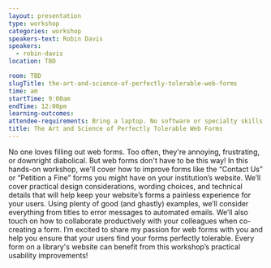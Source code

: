 ```yaml
---
layout: presentation
type: workshop
categories: workshop
speakers-text: Robin Davis
speakers:
  - robin-davis
location: TBD

room: TBD
slugTitle: the-art-and-science-of-perfectly-tolerable-web-forms
time: am
startTime: 9:00am
endTime: 12:00pm
learning-outcomes:
attendee-requirements: Bring a laptop. No software or specialty skills needed.
title: The Art and Science of Perfectly Tolerable Web Forms
---
```

No one loves filling out web forms. Too often, they're annoying, frustrating, or downright diabolical. But web forms don't have to be this way! In this hands-on workshop, we'll cover how to improve forms like the “Contact Us” or “Petition a Fine” forms you might have on your institution’s website. We’ll cover practical design considerations, wording choices, and technical details that will help keep your website’s forms a painless experience for your users. Using plenty of good (and ghastly) examples, we’ll consider everything from titles to error messages to automated emails. We’ll also touch on how to collaborate productively with your colleagues when co-creating a form. I’m excited to share my passion for web forms with you and help you ensure that your users find your forms perfectly tolerable. Every form on a library's website can benefit from this workshop’s practical usability improvements!
